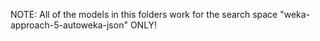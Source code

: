 NOTE: All of the models in this folders work for the search space "weka-approach-5-autoweka-json" ONLY!